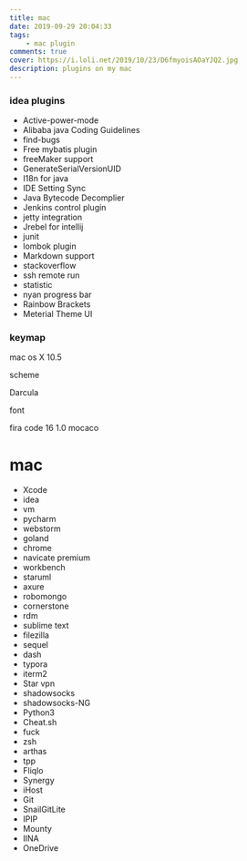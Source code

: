 ```yaml
---
title: mac
date: 2019-09-29 20:04:33
tags: 
    - mac plugin
comments: true
cover: https://i.loli.net/2019/10/23/D6fmyoisAOaYJQ2.jpg
description: plugins on my mac 
---
```



### idea plugins

- Active-power-mode
- Alibaba java Coding Guidelines
- find-bugs
- Free mybatis plugin
- freeMaker support
- GenerateSerialVersionUID
- I18n for java
- IDE Setting Sync
- Java Bytecode Decomplier
- Jenkins control plugin
- jetty integration
- Jrebel for intellij
- junit
- lombok plugin
- Markdown support
- stackoverflow
- ssh remote run
- statistic
- nyan progress bar
- Rainbow Brackets
- Meterial Theme UI 

### keymap

mac os X 10.5

scheme

Darcula

font

fira code  16 1.0 mocaco


# mac 

- Xcode
- idea
- vm
- pycharm
- webstorm
- goland
- chrome
- navicate premium
- workbench
- staruml
- axure
- robomongo
- cornerstone
- rdm
- sublime text
- filezilla
- sequel 
- dash
- typora
- iterm2
- Star vpn
- shadowsocks  
- shadowsocks-NG
- Python3
- Cheat.sh
- fuck
- zsh
- arthas
- tpp
- Fliqlo
- Synergy
- iHost
- Git
- SnailGitLite
- IPIP
- Mounty
- IINA
- OneDrive

